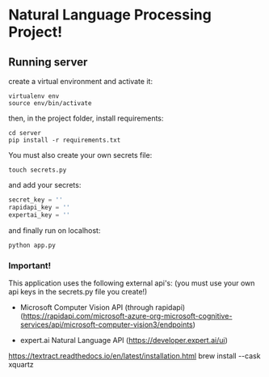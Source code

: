 # Natural Language Processing Project!

## Running server

create a virtual environment and activate it: 

```
virtualenv env
source env/bin/activate
```

then, in the project folder, install requirements:

```
cd server
pip install -r requirements.txt
```

You must also create your own secrets file:

```
touch secrets.py
```

and add your secrets:

```python
secret_key = ''
rapidapi_key = ''
expertai_key = ''
```

and finally run on localhost:

```
python app.py
```

### Important!

This application uses the following external api's: (you must use your own api keys in the secrets.py file you create!)

- Microsoft Computer Vision API (through rapidapi) (https://rapidapi.com/microsoft-azure-org-microsoft-cognitive-services/api/microsoft-computer-vision3/endpoints)

- expert.ai Natural Language API (https://developer.expert.ai/ui)

https://textract.readthedocs.io/en/latest/installation.html
brew install --cask xquartz
